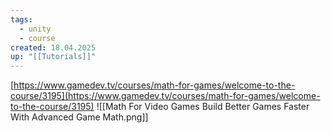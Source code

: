 ```yaml
---
tags:
  - unity
  - course
created: 18.04.2025
up: "[[Tutorials]]"
---
```

[https://www.gamedev.tv/courses/math-for-games/welcome-to-the-course/3195](https://www.gamedev.tv/courses/math-for-games/welcome-to-the-course/3195)
![[Math For Video Games Build Better Games Faster With Advanced Game Math.png]]